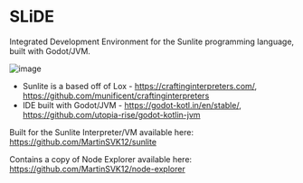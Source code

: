 # SLiDE

Integrated Development Environment for the Sunlite programming language, built with Godot/JVM.

![image](https://github.com/user-attachments/assets/0be3ed05-5e98-4929-8d2d-360a32dad766)

- Sunlite is a based off of Lox - https://craftinginterpreters.com/, https://github.com/munificent/craftinginterpreters
- IDE built with Godot/JVM - https://godot-kotl.in/en/stable/, https://github.com/utopia-rise/godot-kotlin-jvm

Built for the Sunlite Interpreter/VM available here: https://github.com/MartinSVK12/sunlite

Contains a copy of Node Explorer available here: https://github.com/MartinSVK12/node-explorer
